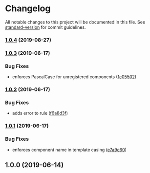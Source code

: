# Changelog

All notable changes to this project will be documented in this file. See [standard-version](https://github.com/conventional-changelog/standard-version) for commit guidelines.

### [1.0.4](https://gitlab.com/spartanbio-ux/eslint-config-vue/compare/v1.0.3...v1.0.4) (2019-08-27)

### [1.0.3](https://gitlab.com/spartanbio-ux/eslint-config-vue/compare/v1.0.2...v1.0.3) (2019-06-17)


### Bug Fixes

* enforces PascalCase for unregistered components ([1c05502](https://gitlab.com/spartanbio-ux/eslint-config-vue/commit/1c05502))



### [1.0.2](https://gitlab.com/spartanbio-ux/eslint-config-vue/compare/v1.0.1...v1.0.2) (2019-06-17)


### Bug Fixes

* adds error to rule ([f6a8d3f](https://gitlab.com/spartanbio-ux/eslint-config-vue/commit/f6a8d3f))



### [1.0.1](https://gitlab.com/spartanbio-ux/eslint-config-vue/compare/v1.0.0...v1.0.1) (2019-06-17)


### Bug Fixes

* enforces component name in template casing ([e7a9c60](https://gitlab.com/spartanbio-ux/eslint-config-vue/commit/e7a9c60))



## 1.0.0 (2019-06-14)

